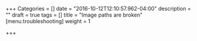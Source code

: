 +++
Categories = []
date = "2016-10-12T12:10:57.962-04:00"
description = ""
draft = true
tags = []
title = "Image paths are broken"
[menu.troubleshooting]
weight = 1

+++
